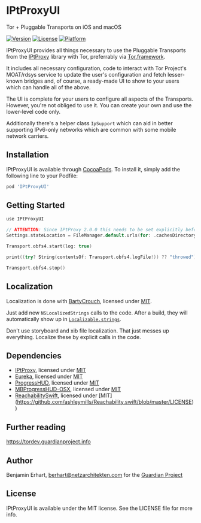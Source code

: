 # IPtProxyUI

Tor + Pluggable Transports on iOS and macOS

[![Version](https://img.shields.io/cocoapods/v/IPtProxyUI.svg?style=flat)](https://cocoapods.org/pods/IPtProxyUI)
[![License](https://img.shields.io/cocoapods/l/IPtProxyUI.svg?style=flat)](https://cocoapods.org/pods/IPtProxyUI)
[![Platform](https://img.shields.io/cocoapods/p/IPtProxyUI.svg?style=flat)](https://cocoapods.org/pods/IPtProxyUI)

IPtProxyUI provides all things necessary to use the Pluggable Transports from the 
[IPtProxy](https://github.com/tladesignz/IPtProxy) library with Tor,
preferrably via [Tor.framework](https://github.com/iCepa/Tor.framework). 

It includes all necessary configuration, code to interact with Tor Project's MOAT/rdsys 
service to update the user's configuration and fetch lesser-known bridges and, of course, a 
ready-made UI to show to your users which can handle all of the above.

The UI is complete for your users to configure all aspects of the Transports.
However, you're not obliged to use it. You can create your own and use the lower-level code
only.

Additionally there's a helper class `IpSupport` which can aid in better supporting
IPv6-only networks which are common with some mobile network carriers.


## Installation

IPtProxyUI is available through [CocoaPods](https://cocoapods.org). To install
it, simply add the following line to your Podfile:

```ruby
pod 'IPtProxyUI'
```

## Getting Started

```swift
use IPtProxyUI

// ATTENTION: Since IPtProxy 2.0.0 this needs to be set explicitly before starting a transport!
Settings.stateLocation = FileManager.default.urls(for: .cachesDirectory, in: .userDomainMask).first!.appendingPathComponent("pt_state")

Transport.obfs4.start(log: true)

print((try? String(contentsOf: Transport.obfs4.logFile!)) ?? "throwed")

Transport.obfs4.stop()
```


## Localization

Localization is done with [BartyCrouch](https://github.com/Flinesoft/BartyCrouch),
licensed under [MIT](https://github.com/Flinesoft/BartyCrouch/blob/main/LICENSE).

Just add new `NSLocalizedStrings` calls to the code. After a build, they will 
automatically show up in [`Localizable.strings`](IPtProxyUI/Assets/en.lproj/Localizable.strings).

Don't use storyboard and xib file localization. That just messes up everything.
Localize these by explicit calls in the code.


## Dependencies

- [IPtProxy](https://github.com/tladesignz/IPtProxy), licensed under [MIT](https://github.com/tladesignz/IPtProxy/blob/master/LICENSE)
- [Eureka](https://github.com/xmartlabs/Eureka), licensed under [MIT](https://github.com/xmartlabs/Eureka/blob/master/LICENSE)
- [ProgressHUD](https://github.com/relatedcode/ProgressHUD), licensed under [MIT](https://github.com/relatedcode/ProgressHUD/blob/master/LICENSE)
- [MBProgressHUD-OSX](https://github.com/Foxnolds/MBProgressHUD-OSX), licensed under [MIT](https://github.com/Foxnolds/MBProgressHUD-OSX/blob/master/LICENSE)
- [ReachabilitySwift](https://github.com/ashleymills/Reachability.swift), licensed under [MIT] (https://github.com/ashleymills/Reachability.swift/blob/master/LICENSE))


## Further reading

https://tordev.guardianproject.info


## Author

Benjamin Erhart, berhart@netzarchitekten.com
for the [Guardian Project](https://guardianproject.info)


## License

IPtProxyUI is available under the MIT license. See the LICENSE file for more info.
